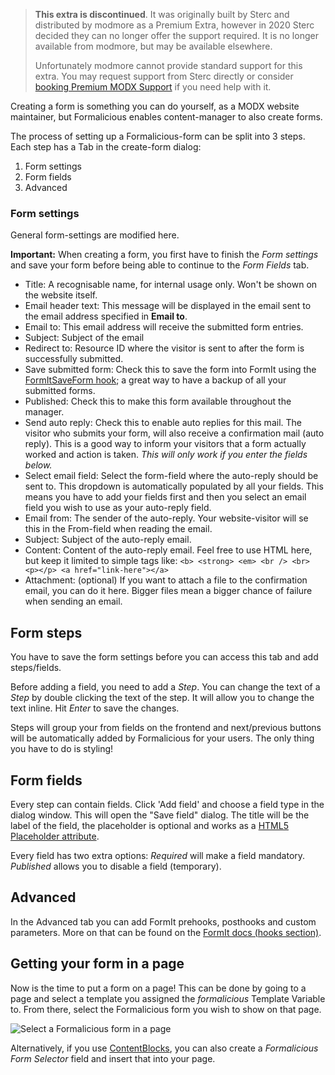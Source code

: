 > **This extra is discontinued**. It was originally built by Sterc and distributed by modmore as a Premium Extra, however in 2020 Sterc decided they can no longer offer the support required. It is no longer available from modmore, but may be available elsewhere.
>
> Unfortunately modmore cannot provide standard support for this extra. You may request support from Sterc directly or consider [booking Premium MODX Support](https://modmore.com/premium-modx-support/) if you need help with it.

Creating a form is something you can do yourself, as a MODX website maintainer, but Formalicious enables content-manager to also create forms.

The process of setting up a Formalicious-form can be split into 3 steps. Each step has a Tab in the create-form dialog:
1. Form settings
2. Form fields
3. Advanced

### Form settings

General form-settings are modified here.

**Important:** When creating a form, you first have to finish the _Form settings_ and save your form before being able to continue to the _Form Fields_ tab.


- Title: A recognisable name, for internal usage only. Won't be shown on the website itself.
- Email header text: This message will be displayed in the email sent to the email address specified in **Email to**.
- Email to: This email address will receive the submitted form entries.
- Subject: Subject of the email
- Redirect to: Resource ID where the visitor is sent to after the form is successfully submitted.
- Save submitted form: Check this to save the form into FormIt using the [FormItSaveForm hook](https://docs.modx.com/extras/revo/formit/formit.hooks/formit.hooks.formitsaveform); a great way to have a backup of all your submitted forms.
- Published: Check this to make this form available throughout the manager.
- Send auto reply: Check this to enable auto replies for this mail. The visitor who submits your form, will also receive a confirmation mail (auto reply). This is a good way to inform your visitors that a form actually worked and action is taken. _This will only work if you enter the fields below._
- Select email field: Select the form-field where the auto-reply should be sent to. This dropdown is automatically populated by all your fields. This means you have to add your fields first and then you select an email field you wish to use as your auto-reply field.
- Email from: The sender of the auto-reply. Your website-visitor will se this in the From-field when reading the email.
- Subject: Subject of the auto-reply email.
- Content: Content of the auto-reply email. Feel free to use HTML here, but keep it limited to simple tags like: ```<b> <strong> <em> <br /> <br> <p></p> <a href="link-here"></a>```
- Attachment: (optional) If you want to attach a file to the confirmation email, you can do it here. Bigger files mean a bigger chance of failure when sending an email.

## Form steps
You have to save the form settings before you can access this tab and add steps/fields.

Before adding a field, you need to add a _Step_. You can change the text of a _Step_ by double clicking the text of the step. It will allow you to change the text inline. Hit _Enter_ to save the changes.

Steps will group your from fields on the frontend and next/previous buttons will be automatically added by Formalicious for your users. The only thing you have to do is styling!

## Form fields
Every step can contain fields. Click 'Add field' and choose a field type in the dialog window. This will open the "Save field" dialog. The title will be the label of the field, the placeholder is optional and works as a [HTML5 Placeholder attribute](https://www.w3.org/TR/html5/forms.html#the-placeholder-attribute).

Every field has two extra options: _Required_ will make a field mandatory. _Published_ allows you to disable a field (temporary).

## Advanced
In the Advanced tab you can add FormIt prehooks, posthooks and custom parameters. More on that can be found on the [FormIt docs (hooks section)](https://docs.modx.com/extras/revo/formit/formit.hooks).

## Getting your form in a page
Now is the time to put a form on a page! This can be done by going to a page and select a template you assigned the _formalicious_ Template Variable to. From there, select the Formalicious form you wish to show on that page.

![Select a Formalicious form in a page](../images/resource.png)

Alternatively, if you use [ContentBlocks](https://www.modmore.com/contentblocks/), you can also create a _Formalicious Form Selector_ field and insert that into your page.
